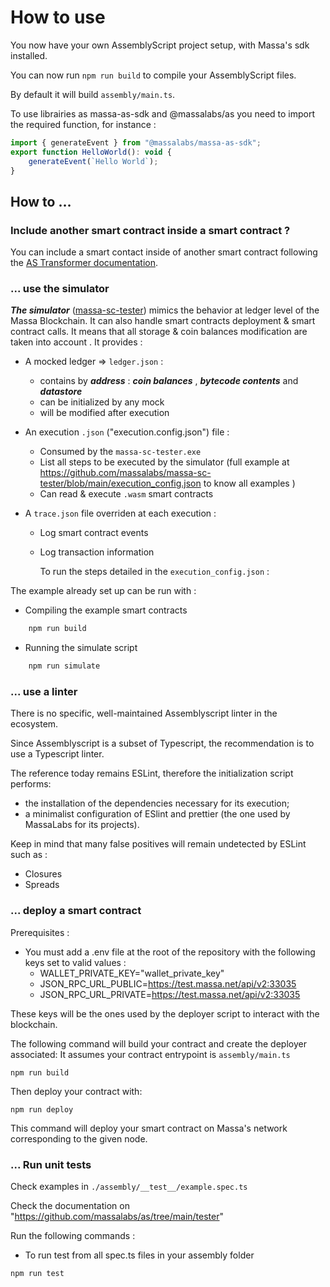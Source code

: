 # How to use

You now have your own AssemblyScript project setup, with Massa's sdk installed.

You can now run `npm run build` to compile your AssemblyScript files.

By default it will build `assembly/main.ts`.

To use librairies as massa-as-sdk and @massalabs/as you need to import the required function, for instance :

```jsx
import { generateEvent } from "@massalabs/massa-as-sdk";
export function HelloWorld(): void {
    generateEvent(`Hello World`);
}
```

## How to …

### Include another smart contract inside a smart contract ?

You can include a smart contact inside of another smart contract following the [AS Transformer documentation](https://github.com/massalabs/as/tree/main/transformer).

### ... use the simulator

**_The simulator_** ([massa-sc-tester](https://github.com/massalabs/massa-sc-tester)) mimics the behavior at ledger level of the Massa Blockchain.
It can also handle smart contracts deployment & smart contract calls. It means that all storage & coin balances modification are taken into account
.
It provides :

- A mocked ledger => `ledger.json` :

  - contains by **_address_** : **_coin balances_** , **_bytecode contents_** and **_datastore_**
  - can be initialized by any mock
  - will be modified after execution

- An execution `.json` ("execution.config.json") file :

  - Consumed by the `massa-sc-tester.exe`
  - List all steps to be executed by the simulator (full example at <https://github.com/massalabs/massa-sc-tester/blob/main/execution_config.json> to know all examples )
  - Can read & execute `.wasm` smart contracts

- A `trace.json` file overriden at each execution :

  - Log smart contract events
  - Log transaction information

    To run the steps detailed in the `execution_config.json` :

The example already set up can be run with :

- Compiling the example smart contracts

```bash
    npm run build
```

- Running the simulate script

```bash
    npm run simulate
```

### ... use a linter

There is no specific, well-maintained Assemblyscript linter in the ecosystem.

Since Assemblyscript is a subset of Typescript, the recommendation is to use a Typescript linter.

The reference today remains ESLint, therefore the initialization script performs:

- the installation of the dependencies necessary for its execution;
- a minimalist configuration of ESlint and prettier (the one used by MassaLabs for its projects).

Keep in mind that many false positives will remain undetected by ESLint such as :

- Closures
- Spreads

### ... deploy a smart contract

Prerequisites :

- You must add a .env file at the root of the repository with the following keys set to valid values :
  - WALLET_PRIVATE_KEY="wallet_private_key"
  - JSON_RPC_URL_PUBLIC=<https://test.massa.net/api/v2:33035>
  - JSON_RPC_URL_PRIVATE=<https://test.massa.net/api/v2:33035>

These keys will be the ones used by the deployer script to interact with the blockchain.

The following command will build your contract and create the deployer associated:
It assumes your contract entrypoint is `assembly/main.ts`

```shell
npm run build
```

Then deploy your contract with:

```shell
npm run deploy
```

This command will deploy your smart contract on Massa's network corresponding to the given node.

### ... Run unit tests

Check examples in `./assembly/__test__/example.spec.ts`

Check the documentation on "https://github.com/massalabs/as/tree/main/tester"

Run the following commands :

- To run test from all spec.ts files in your assembly folder

```shell
npm run test
```
